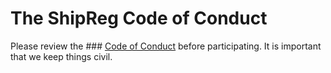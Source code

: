# The ShipReg Code of Conduct

Please review the ### [Code of
Conduct](https://github.com/marcvanandel/###/blob/main/CODE_OF_CONDUCT.md)
before participating. It is important that we keep things civil.
